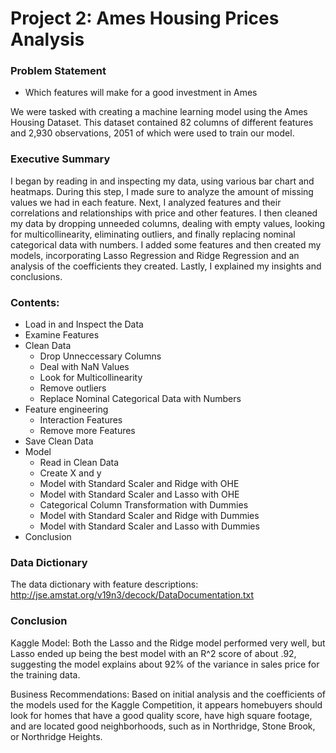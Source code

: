 # Project 2: Ames Housing Prices Analysis

### Problem Statement

- Which features will make for a good investment in Ames

We were tasked with creating a machine learning model using the Ames Housing Dataset. This dataset contained 82 columns of different features and 2,930 observations, 2051 of which were used to train our model. 

### Executive Summary

I began by reading in and inspecting my data, using various bar chart and heatmaps. During this step, I made sure to analyze the amount of missing values we had in each feature. Next, I analyzed features and their correlations and relationships with price and other features. I then cleaned my data by dropping unneeded columns, dealing with empty values, looking for multicollinearity, eliminating outliers, and finally replacing nominal categorical data with numbers. I added some features and then created my models, incorporating Lasso Regression and Ridge Regression and an analysis of the coefficients they created. Lastly, I explained my insights and conclusions.

### Contents:
- Load in and Inspect the Data
- Examine Features
- Clean Data
    - Drop Unneccessary Columns
    - Deal with NaN Values
    - Look for Multicollinearity
    - Remove outliers 
    - Replace Nominal Categorical Data with Numbers
- Feature engineering
    - Interaction Features
    - Remove more Features
- Save Clean Data
- Model 
   - Read in Clean Data
   - Create X and y
   - Model with Standard Scaler and Ridge with OHE
   - Model with Standard Scaler and Lasso with OHE
   - Categorical Column Transformation with Dummies
   - Model with Standard Scaler and Ridge with Dummies
   - Model with Standard Scaler and Lasso with Dummies
- Conclusion

### Data Dictionary

The data dictionary with feature descriptions: http://jse.amstat.org/v19n3/decock/DataDocumentation.txt

### Conclusion

Kaggle Model: Both the Lasso and the Ridge model performed very well, but Lasso ended up being the best model with an R^2 score of about .92, suggesting the model explains about 92% of the variance in sales price for the training data.

Business Recommendations: Based on initial analysis and the coefficients of the models used for the Kaggle Competition, it appears homebuyers should look for homes that have a good quality score, have high square footage, and are located good neighborhoods, such as in Northridge, Stone Brook, or Northridge Heights.